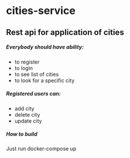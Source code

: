 # cities-service


## Rest api for application of cities
##### Everybody should have ability:
- to register 
- to login
- to see list of cities
- to look for a specific city
##### Registered users can:
- add city
- delete city
- update city

##### How to build
Just run docker-compose up
